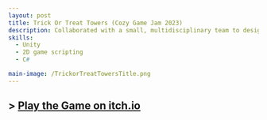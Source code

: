 ```yaml
---
layout: post
title: Trick Or Treat Towers (Cozy Game Jam 2023)
description: Collaborated with a small, multidisciplinary team to design and develop a complete game within one week for Cozy Jam 2023. The project was created around a fall-themed, cozy aesthetic. Focused on warm visuals, relaxing gameplay, and narrative charm. Contributed to core gameplay systems, asset integration, and polish to ensure a cohesive player experience.
skills: 
  - Unity
  - 2D game scripting
  - C#

main-image: /TrickorTreatTowersTitle.png
---
```

## > [Play the Game on itch.io](https://team-scaredy-cats.itch.io/trick-or-treat-towers)